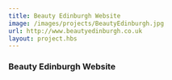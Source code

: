 ```yaml
---
title: Beauty Edinburgh Website
image: /images/projects/BeautyEdinburgh.jpg
url: http://www.beautyedinburgh.co.uk
layout: project.hbs
---
```


### Beauty Edinburgh Website
